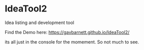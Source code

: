 # IdeaTool2
Idea listing and development tool

Find the Demo here: https://gavbarnett.github.io/IdeaTool2/

its all just in the console for the momement. So not much to see. 
